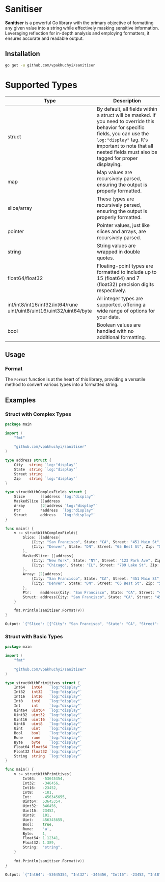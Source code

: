 # Sanitiser

**Sanitiser** is a powerful Go library with the primary objective of formatting any given value into a string while effectively masking sensitive information. Leveraging reflection for in-depth analysis and employing formatters, it ensures accurate and readable output.

## Installation

```bash
go get -u github.com/vpakhuchyi/sanitiser
```

# Supported Types

| Type                                                                     | Description                                                                                                                                                                                                                                     |
|--------------------------------------------------------------------------|-------------------------------------------------------------------------------------------------------------------------------------------------------------------------------------------------------------------------------------------------|
| struct                                                                   | By default, all fields within a struct will be masked. If you need to override this behavior for specific fields, you can use the `log:"display"` tag. It's important to note that all nested fields must also be tagged for proper displaying. |
| map                                                                      | Map values are recursively parsed, ensuring the output is properly formatted.                                                                                                                                                                   |
| slice/array                                                              | These types are recursively parsed, ensuring the output is properly formatted.                                                                                                                                                                  |
| pointer                                                                  | Pointer values, just like slices and arrays, are recursively parsed.                                                                                                                                                                            |
| string                                                                   | String values are wrapped in double quotes.                                                                                                                                                                                                     |
| float64/float32                                                          | Floating-point types are formatted to include up to 15 (float64) and 7 (float32) precision digits respectively.                                                                                                                                 |
| int/int8/int16/int32/int64/rune<br/>uint/uint8/uint16/uint32/uint64/byte | All integer types are supported, offering a wide range of options for your data.                                                                                                                                                                |
| bool                                                                     | Boolean values are handled with no additional formatting.                                                                                                                                                                                       |

## Usage

### Format

The `Format` function is at the heart of this library, providing a versatile method to convert various types into a formatted string.

## Examples
### Struct with Complex Types

```go
package main

import (
	"fmt"
	
	"github.com/vpakhuchyi/sanitiser"
)

type address struct {
	City   string `log:"display"`
	State  string `log:"display"`
	Street string
	Zip    string `log:"display"`
}

type structWithComplexFields struct {
	Slice       []address `log:"display"`
	MaskedSlice []address
	Array       [2]address `log:"display"`
	Ptr         *address  `log:"display"`
	Struct      address   `log:"display"`
}

func main() {
	v := structWithComplexFields{
		Slice: []address{
			{City: "San Francisco", State: "CA", Street: "451 Main St", Zip: "55501"},
			{City: "Denver", State: "DN", Street: "65 Best St", Zip: "55502"},
		},
		MaskedSlice: []address{
			{City: "New York", State: "NY", Street: "123 Park Ave", Zip: "10001"},
			{City: "Chicago", State: "IL", Street: "789 Lake St", Zip: "60601"},
		},
		Array: [2]address{
			{City: "San Francisco", State: "CA", Street: "451 Main St", Zip: "55501"},
			{City: "Denver", State: "DN", Street: "65 Best St", Zip: "55502"},
		},
		Ptr:    &address{City: "San Francisco", State: "CA", Street: "451 Main St", Zip: "55501"},
		Struct: address{City: "San Francisco", State: "CA", Street: "451 Main St", Zip: "55501"},
	}

	fmt.Println(sanitiser.Format(v))
}

Output: `{"Slice": [{"City": "San Francisco", "State": "CA", "Street": "451 Main St", "Zip": "[******]"}, {"City": "Denver", "State": "DN", "Street": "65 Best St", "Zip": "[******]"}], "MaskedSlice": "[******]", "Array": [{"City": "San Francisco", "State": "CA", "Street": "451 Main St", "Zip": "[******]"}, {"City": "Denver", "State": "DN", "Street": "65 Best St", "Zip": "[******]"}], "Ptr": &{"City": "San Francisco", "State": "CA", "Street": "451 Main St", "Zip": "[******]"}, "Struct": {"City": "San Francisco", "State": "CA", "Street": "451 Main St", "Zip": "[******]"}}`
```


### Struct with Basic Types
```go
package main

import (
	"fmt"
	
	"github.com/vpakhuchyi/sanitiser"
)

type structWithPrimitives struct {
	Int64   int64   `log:"display"`
	Int32   int32   `log:"display"`
	Int16   int16   `log:"display"`
	Int8    int8    `log:"display"`
	Int     int     `log:"display"`
	Uint64  uint64  `log:"display"`
	Uint32  uint32  `log:"display"`
	Uint16  uint16  `log:"display"`
	Uint8   uint8   `log:"display"`
	Uint    uint    `log:"display"`
	Bool    bool    `log:"display"`
	Rune    rune    `log:"display"`
	Byte    byte    `log:"display"`
	Float64 float64 `log:"display"`
	Float32 float32 `log:"display"`
	String  string  `log:"display"`
}

func main() {
	v := structWithPrimitives{
		Int64:   -53645354,
		Int32:   -346456,
		Int16:   -23452,
		Int8:    -101,
		Int:     -456345655,
		Uint64:  53645354,
		Uint32:  346456,
		Uint16:  23452,
		Uint8:   101,
		Uint:    456345655,
		Bool:    true,
		Rune:    'a',
		Byte:    1,
		Float64: 1.12341,
		Float32: 1.389,
		String:  "string",
	}
	
	fmt.Println(sanitiser.Format(v))
}

Output: `{"Int64": -53645354, "Int32": -346456, "Int16": -23452, "Int8": -101, "Int": -456345655, "Uint64": 53645354, "Uint32": 346456, "Uint16": 23452, "Uint8": 101, "Uint": 456345655, "Bool": true, "Rune": 97, "Byte": 1, "Float64": 1.12341, "Float32": 1.389, "String": "string"}`
```
